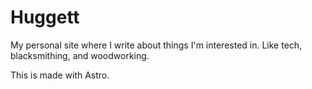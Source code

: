 # Huggett
My personal site where I write about things I'm interested in. Like tech, blacksmithing, and woodworking.

This is made with Astro.
